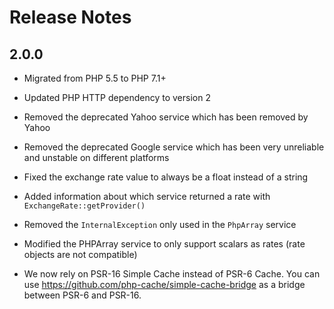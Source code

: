 # Release Notes

## 2.0.0

- Migrated from PHP 5.5 to PHP 7.1+

- Updated PHP HTTP dependency to version 2

- Removed the deprecated Yahoo service which has been removed by Yahoo

- Removed the deprecated Google service which has been very unreliable and unstable on different platforms

- Fixed the exchange rate value to always be a float instead of a string

- Added information about which service returned a rate with `ExchangeRate::getProvider()`

- Removed the `InternalException` only used in the `PhpArray` service

- Modified the PHPArray service to only support scalars as rates (rate objects are not compatible)

- We now rely on PSR-16 Simple Cache instead of PSR-6 Cache. You can use https://github.com/php-cache/simple-cache-bridge
as a bridge between PSR-6 and PSR-16.
